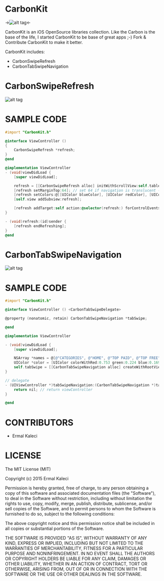 # CarbonKit
->![alt tag](https://github.com/ermalkaleci/CarbonTabSwipeNavigation/blob/master/carbonkit_logo.png)<-

CarbonKit is an iOS OpenSource libraries collection.
Like the Carbon is the base of the life, I started CarbonKit to be base of great apps ;-)
Fork & Contribute CarbonKit to make it better.

CarbonKit includes:
- CarbonSwipeRefresh
- CarbonTabSwipeNavigation

# CarbonSwipeRefresh

![alt tag](https://github.com/ermalkaleci/CarbonTabSwipeNavigation/blob/master/Examples/CarbonSwipeRefresh.gif)

# SAMPLE CODE
```objective-c
#import "CarbonKit.h"

@interface ViewController ()
{
	CarbonSwipeRefresh *refresh;
}
@end

@implementation ViewController
- (void)viewDidLoad {
	[super viewDidLoad];

	refresh = [[CarbonSwipeRefresh alloc] initWithScrollView:self.tableView];
	[refresh setMarginTop:64]; // set 64 if navigation is translucent - default 0
	[refresh setColors:@[[UIColor blueColor], [UIColor redColor], [UIColor orangeColor], [UIColor greenColor]]]; // default tintColor
	[self.view addSubview:refresh];

	[refresh addTarget:self action:@selector(refresh:) forControlEvents:UIControlEventValueChanged];
}

- (void)refresh:(id)sender {
	[refresh endRefreshing];
}
@end
```

# CarbonTabSwipeNavigation

![alt tag](https://github.com/ermalkaleci/CarbonTabSwipeNavigation/blob/master/Examples/CarbonTabSwipeNavigation.gif)

# SAMPLE CODE

```objective-c
#import "CarbonKit.h"

@interface ViewController () <CarbonTabSwipeDelegate>

@property (nonatomic, retain) CarbonTabSwipeNavigation *tabSwipe;

@end

@implementation ViewController

- (void)viewDidLoad {
	[super viewDidLoad];

	NSArray *names = @[@"CATEGORIES", @"HOME", @"TOP PAID", @"TOP FREE", @"TOP GROSSING", @"TOP NEW PAID", @"TOP NEW FREE", @"TRENDING"];
	UIColor *color = [UIColor colorWithRed:0.753 green:0.224 blue:0.169 alpha:1];
	self.tabSwipe = [[CarbonTabSwipeNavigation alloc] createWithRootViewController:self tabNames:names tintColor:color delegate:self];
}

// delegate
- (UIViewController *)tabSwipeNavigation:(CarbonTabSwipeNavigation *)tabSwipe viewControllerAtIndex:(NSUInteger)index {
	return nil; // return viewController
}

@end
```

# CONTRIBUTORS
 - Ermal Kaleci

# LICENSE
The MIT License (MIT)

Copyright (c) 2015 Ermal Kaleci

Permission is hereby granted, free of charge, to any person obtaining a copy
of this software and associated documentation files (the "Software"), to deal
in the Software without restriction, including without limitation the rights
to use, copy, modify, merge, publish, distribute, sublicense, and/or sell
copies of the Software, and to permit persons to whom the Software is
furnished to do so, subject to the following conditions:

The above copyright notice and this permission notice shall be included in all
copies or substantial portions of the Software.

THE SOFTWARE IS PROVIDED "AS IS", WITHOUT WARRANTY OF ANY KIND, EXPRESS OR
IMPLIED, INCLUDING BUT NOT LIMITED TO THE WARRANTIES OF MERCHANTABILITY,
FITNESS FOR A PARTICULAR PURPOSE AND NONINFRINGEMENT. IN NO EVENT SHALL THE
AUTHORS OR COPYRIGHT HOLDERS BE LIABLE FOR ANY CLAIM, DAMAGES OR OTHER
LIABILITY, WHETHER IN AN ACTION OF CONTRACT, TORT OR OTHERWISE, ARISING FROM,
OUT OF OR IN CONNECTION WITH THE SOFTWARE OR THE USE OR OTHER DEALINGS IN THE
SOFTWARE.
